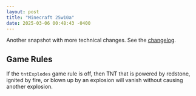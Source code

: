 ```yaml
---
layout: post
title: "Minecraft 25w10a"
date: 2025-03-06 00:48:43 -0400
---
```


Another snapshot with more technical changes. See the [changelog](https://www.minecraft.net/en-us/article/minecraft-snapshot-25w10a).

## Game Rules

If the `tntExplodes` game rule is off, then TNT that is powered by redstone, ignited by fire, or blown up by an explosion will vanish without causing another explosion.

